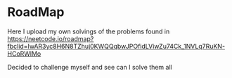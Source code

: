 # RoadMap

Here I upload my own solvings of the problems found in https://neetcode.io/roadmap?fbclid=IwAR3yc8H6N8TZhuj0KWQQqbwJPOfidLViwZu74Ck_1NVLq7RuKN-HCoRWlMo

Decided to challenge myself and see can I solve them all
